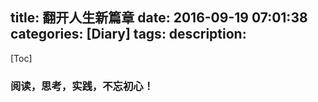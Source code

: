 title: 翻开人生新篇章
date: 2016-09-19 07:01:38
categories: [Diary]
tags:
description:
---
[Toc]

### 阅读，思考，实践，不忘初心！ ###


